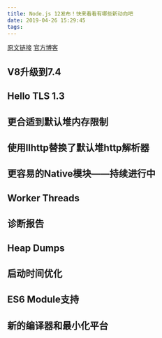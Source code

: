 ```yaml
---
title: Node.js 12发布！快来看看有哪些新动向吧
date: 2019-04-26 15:29:45
tags:
---
```


[原文链接](https://segmentfault.com/a/1190000018977640)
[官方博客](https://v8.dev/blog)

## V8升级到7.4

## Hello TLS 1.3

## 更合适到默认堆内存限制

## 使用llhttp替换了默认堆http解析器

## 更容易的Native模块——持续进行中

## Worker Threads

## 诊断报告

## Heap Dumps

## 启动时间优化

## ES6 Module支持

## 新的编译器和最小化平台
